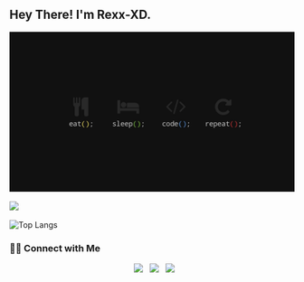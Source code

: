 <h2> Hey There! I'm Rexx-XD.</h2>

<div align="center">
  <img align="center" src="https://github.com/Rexx-XD/Rexx-XD/blob/main/wallpaperflare.com_wallpaper.jpg">
</div>
<br/>

<img src="https://github-readme-stats.vercel.app/api?username=Rexx-XD&show_icons=true&theme=radical&title_color=8E2DE2&text_color=fff&icon_color=8E2DE2">

![Top Langs](https://github-readme-stats.vercel.app/api/top-langs/?username=Rexx-XD&theme=radical&title_color=8E2DE2&text_color=fff)

<h3> 🤝🏻 Connect with Me </h3>

<p align="center">  
&nbsp; <a href="https://www.instagram.com/r514._/" target="_blank" rel="noopener noreferrer"><img src="https://img.icons8.com/plasticine/100/000000/instagram-new.png" width="50" /></a>  
&nbsp; <a href="https://t.me/Rexx514" target="_blank" rel="noopener noreferrer"><img src="https://img.icons8.com/plasticine/100/000000/telegram-app.png" width="50" /></a>
&nbsp; <a href="https://www.facebook.com/reyyfaldi514" target="_blank" rel="noopener noreferrer"><img src="https://img.icons8.com/plasticine/100/000000/facebook.png"  width="50" /></a>
</p>
